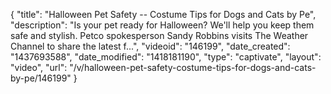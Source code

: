 {
    "title": "Halloween Pet Safety -- Costume Tips for Dogs and Cats by Pe",
    "description": "Is your pet ready for Halloween? We'll help you keep them safe and stylish. Petco spokesperson Sandy Robbins visits The Weather Channel to share the latest f...",
    "videoid": "146199",
    "date_created": "1437693588",
    "date_modified": "1418181190",
    "type": "captivate",
    "layout": "video",
    "url": "\/v\/halloween-pet-safety-costume-tips-for-dogs-and-cats-by-pe\/146199"
}